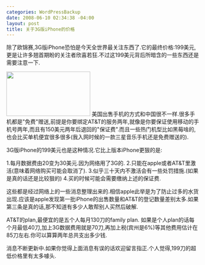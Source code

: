 ```yaml
--- 
categories: WordPressBackup
date: 2008-06-10 02:34:38 -04:00
layout: post
title: 关于3G版iPhone的价格
---
```

除了欧锦赛,3G版iPhone恐怕是今天全世界最关注东西了.它的最终价格:199美元,更是让许多翘首期盼的关注者欣喜若狂.不过这199美元背后所暗含的一些东西还是需要注意一下.

<img class="alignleft size-full wp-image-414" title="iphone20" src="http://ztnote.files.wordpress.com/2008/06/iphone20.png" alt="" width="219" height="116" /> 美国出售手机的方式和中国很不一样.很多手机都是"免费"赠送,前提是你要绑定AT&amp;T的服务两年,就像是你要保证使用移动的手机号两年,而且有150美元两年后退回的"保证费".而且一些热门机型比如黑莓啥的,也会比买单机便宜很多很多(我入网时候的一款三星音乐手机还是免费赠送的).

3G版iPhone的199美元也是这种情况.它比上版本iPhone更狠的是:

1.每月数据费由20变为30美元.因为网络用了3G的.
2.只能在apple或者AT&amp;T里激活(意味着网络购买可能会取消了).
3.似乎三十天内不激活会有一些处罚措施.(如果是真的话还是比较狠的)
4.买的时候可能会需要缴纳上述的保证费.

这些都是经过网络上的一些消息整理出来的.相信apple此举是为了防止过多的水货出现.应该是apple发现第一批iPhone的出售数量和AT&amp;T的登记数量差别太多.如果第三条是真的话,那不知道有多少人敢帮别人买然后破解.

AT&amp;T的plan,最便宜的是五个人每月130刀的family plan. 如果是个人plan的话每个月最低40刀,加上3G数据费用就是70刀,再加上税(宾州是6%)等其他费用估计在85刀左右.你可以算算两年总共支出多少钱.

消息不断更新中.如果你觉得上面消息有误的话欢迎留言指正.个人觉得,199刀的超低价格里有太多噱头.
